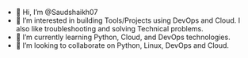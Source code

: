 - 👋 Hi, I’m @Saudshaikh07
- 👀 I’m interested in building Tools/Projects using DevOps and Cloud. I also like troubleshooting and solving Technical problems.
- 🌱 I’m currently learning Python, Cloud, and DevOps technologies.
- 💞️ I’m looking to collaborate on Python, Linux, DevOps and Cloud.

<!---
Saudshaikh07/Saudshaikh07 is a ✨ special ✨ repository because its `README.md` (this file) appears on your GitHub profile.
You can click the Preview link to take a look at your changes.
--->
